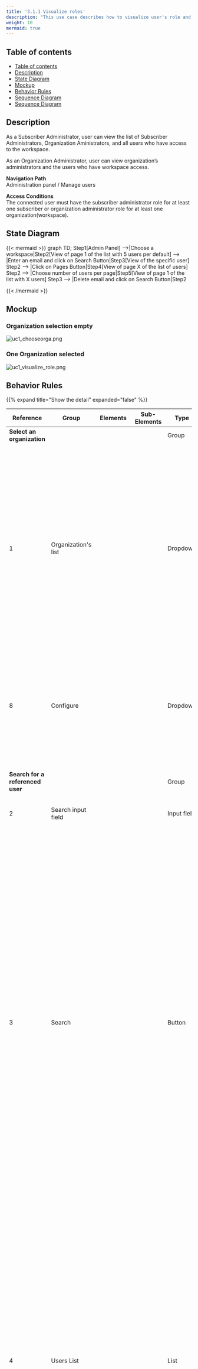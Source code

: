 ```yaml
---
title: '3.1.1 Visualize roles'
description: "This use case describes how to visualize user's role and permission on an organization in the administration module"
weight: 10
mermaid: true
---
```


## Table of contents

- [Table of contents](#table-of-contents)
- [Description](#description)
- [State Diagram](#state-diagram)
- [Mockup](#mockup)
- [Behavior Rules](#behavior-rules)
- [Sequence Diagram](#sequence-diagram)
- [Sequence Diagram](#sequence-diagram)

## Description

As a Subscriber Administrator, user can view the list of Subscriber Administrators, Organization Aministrators,
and all users who have access to the workspace.

As an Organization Administrator, user can view organization’s administrators and the users who have workspace access.

**Navigation Path**  
Administration panel / Manage users

**Access Conditions**  
The connected user must have the subscriber administrator role for at least one subscriber or organization administrator role for at least one organization(workspace).


## State Diagram

{{< mermaid >}}
graph TD;
Step1[Admin Panel] -->|Choose a workspace|Step2[View of page 1 of the list with 5 users per default] --> |Enter an
email and click on Search Button|Step3[View of the specific user]
Step2 --> |Click on Pages Button|Step4[View of page X of the list of users]
Step2 --> |Choose number of users per page|Step5[View of page 1 of the list with X users]
Step3 --> |Delete email and click on Search Button|Step2

{{< /mermaid >}}
## Mockup

### Organization selection empty

![uc1_chooseorga.png](../images/uc1_chooseorga.png)

### One Organization selected

![uc1_visualize_role.png](../images/uc1_visualize_role.png)

## Behavior Rules

{{% expand title="Show the detail" expanded="false" %}}

| Reference                        | Group               | Elements                  | Sub-Elements | Type        | Description                                                                                                                                                                                                                                                                                                                                                                                                                                                                                                                                                                                                                                                                                                                           |
|----------------------------------|---------------------|---------------------------|--------------|-------------|---------------------------------------------------------------------------------------------------------------------------------------------------------------------------------------------------------------------------------------------------------------------------------------------------------------------------------------------------------------------------------------------------------------------------------------------------------------------------------------------------------------------------------------------------------------------------------------------------------------------------------------------------------------------------------------------------------------------------------------|
| **Select an organization**       |                     |                           |              | Group       |                                                                                                                                                                                                                                                                                                                                                                                                                                                                                                                                                                                                                                                                                                                                       |
| 1                                | Organization's list |                           |              | Dropdown    | <li><u>*initialization rules*</u>: Display all the organization's for which the connected user have administrator role (the label displayed is on the following format "organization label (subscriber label)". By default, the selected organization is empty.<br><li><u>*action rules*</u>: the change of the selected subscriber trigger the update of the user list contains                                                                                                                                                                                                                                                                                                                                                      |
| 8                                | Configure           |                           |              | Dropdown    | <li><u>*action rules*</u>: Open the "Choose the Criteria" to define the default ones of the selected organization ([3.2.5 Choose Criteria](../uc_administration_manage_organizations/uc5_choose_criteria.md)).Button is not display if the selected organization is empty.                                                                                                                                                                                                                                                                                                                                                                                                                                                            |
| **Search for a referenced user** |                     |                           |              | Group       | <li><u>*initialization rules*</u>: If none organization is selected, the section is not displayed                                                                                                                                                                                                                                                                                                                                                                                                                                                                                                                                                                                                                                     |
| 2                                | Search input field  |                           |              | Input field |                                                                                                                                                                                                                                                                                                                                                                                                                                                                                                                                                                                                                                                                                                                                       |
| 3                                | Search              |                           |              | Button      | <li><u>*initialization rules*</u>: The button is activated only if the search input field contains at least 3 characters.<br><li><u>*action rules*</u>: Retrieve all users who correspond to the search input (the search is on first name, last name and email address of the users). To be retrieved, user must be registered as a member of G4IT (by login a first time in G4IT) and must have an email in a domain allows by the subscriber. If no user is found the error message is displayed "No referenced user found". <br> It is possible to retrieve the user for which the email is not in a domain allowed by the subscriber, but only if the email adress filled in matches exactly with the email of a member of G4IT. |
| 4                                | Users List          |                           |              | List        | <li><u>*initialization rules*</u>: If the logged-in user is a ***Subscriber Admin*** → List all users of the selected organization, including both subscriber admins and organization admins. <br> If the logged-in user is an ***Organization Admin*** → List all users of the selected organization, including organization admins. (the title of the list is on the following format "organization label - Number of users part of that organization") (by default, 1 page contains 5 users)                                                                                                                                                                                                                                       |
|                                  |                     | First name                |              | Label       | <li><u>*initialization rules*</u>: Display the First name of the user                                                                                                                                                                                                                                                                                                                                                                                                                                                                                                                                                                                                                                                                 |
|                                  |                     | Last name                 |              | Label       | <li><u>*initialization rules*</u>: Display the Last name of the user                                                                                                                                                                                                                                                                                                                                                                                                                                                                                                                                                                                                                                                                  |
|                                  |                     | Mail                      |              | Label       | <li><u>*initialization rules*</u>: Display the Email of the user                                                                                                                                                                                                                                                                                                                                                                                                                                                                                                                                                                                                                                                                      |
|                                  |                     | Module Information System |              | Label       | <li><u>*initialization rules*</u>: Display the permission on Information System module for the selected user (none, Read, Write)                                                                                                                                                                                                                                                                                                                                                                                                                                                                                                                                                                                                      |
|                                  |                     | Module Digital service    |              | Label       | <li><u>*initialization rules*</u>: Display the permission on Digital Service module for the selected user (none, Read, Write)                                                                                                                                                                                                                                                                                                                                                                                                                                                                                                                                                                                                         |
|                                  |                     | Role                      |              | Label       | <li><u>*initialization rules*</u>: Display the role of the selected user (none, User, Administrator) for that organization                                                                                                                                                                                                                                                                                                                                                                                                                                                                                                                                                                                                            |
|                                  |                     | Actions                   |              | Label       | <li><u>*initialization rules*</u>: Display the possible actions on that user for the selected organization                                                                                                                                                                                                                                                                                                                                                                                                                                                                                                                                                                                                                            |
| 5                                |                     |                           | Add          | Button      | <li><u>*initialization rules*</u>: Display the Add action on the user not part of the selected organization<br><li><u>*action rules*</u>: Details of the behavior is described in [3.1.2 Add permissions and roles to a user](uc2_add_roles.md). Note : Look at [4. Authentication](../../uc_authentification/_index.md) Activity Diagram to understand the process for the first connection.                                                                                                                                                                                                                                                                                                                                         |
| 6                                |                     |                           | Edit         | Button      | <li><u>*initialization rules*</u>: Display the Add action on the user not part of the selected organization<br><li><u>*action rules*</u>: Details of the behaviour is described in [3.1.2 Add permissions and roles to a user](uc2_add_roles.md).                                                                                                                                                                                                                                                                                                                                                                                                                                                                                     |
| 7                                |                     |                           | Delete       | Button      | <li><u>*initialization rules*</u>: Display the Add action on the user not part of the selected organization.<br><li><u>*action rules*</u>: Details of the behaviour is described in [3.1.3 Delete permissions and roles](uc3_delete_roles.md).                                                                                                                                                                                                                                                                                                                                                                                                                                                                                        |



{{% /expand %}}

## Sequence Diagram

{{< mermaid >}}
sequenceDiagram
actor RND as Administrator
participant front as G4IT Front-End
participant back as G4IT Back-End

RND ->> front: Open Admin Panel
front ->> back: GET /api/administrator/subscriber/{userId}
back ->> front: /administrator/subscriber/organizations/{userId}
back ->> front: Display the list of organizations
RND ->> front: Choose an organization
front ->> back: GET /api/administrator/organizations/{OrganizationID}/users
back -->front: /administrator/organizations/{OrganizationID}/usersInfo
back ->> front: Display the users in the suited list
{{< /mermaid >}}

